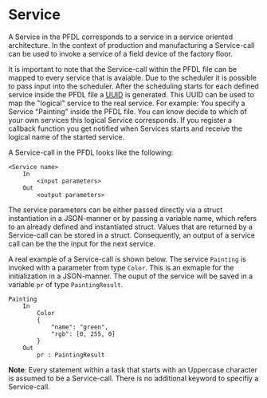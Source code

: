 <!--
SPDX-FileCopyrightText: The PFDL Contributors
SPDX-License-Identifier: MIT
-->
# Service

A Service in the PFDL corresponds to a service in a service oriented architecture.
In the context of production and manufacturing a Service-call can be used to invoke a service of a field device of the factory floor. 

It is important to note that the Service-call within the PFDL file can be mapped to every service that is avaiable.
Due to the scheduler it is possible to pass input into the scheduler.
After the scheduling starts for each defined service inside the PFDL file a [UUID](https://datatracker.ietf.org/doc/html/rfc4122) is generated. 
This UUID can be used to map the "logical" service to the real service.
For example: You specify a Service "Painting" inside the PFDL file.
You can know decide to which of your own services this logical Service corresponds.
If you register a callback function you get notified when Services starts and receive the logical name of the started service.

A Service-call in the PFDL looks like the following:
```text linenums="1"
<Service name>
    In
        <input parameters>
    Out
        <output parameters>
```

The service parameters can be either passed directly via a struct instantiation in a JSON-manner or by passing a variable name, which refers to an already defined and instantiated struct.
Values that are returned by a Service-call can be stored in a struct.
Consequently, an output of a service call can be the the input for the next service.

A real example of a Service-call is shown below. The service `Painting` is invoked with a parameter from type `Color`. This is an exmaple for the initialization in a JSON-manner.
The ouput of the service will be saved in a variable `pr` of type `PaintingResult`.

```text linenums="1"
Painting
    In
        Color
        {
            "name": "green",
            "rgb": [0, 255, 0]
        }
    Out
        pr : PaintingResult
```

**Note**: Every statement within a task that starts with an Uppercase character is assumed to be a Service-call. There is no additional keyword to specifiy a Service-call.